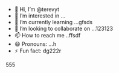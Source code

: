 - 👋 Hi, I’m @terevyt
- 👀 I’m interested in ...
- 🌱 I’m currently learning ...gfsds
- 💞️ I’m looking to collaborate on ...123123
- 📫 How to reach me ..ffsdf
- 😄 Pronouns: ...h
- ⚡ Fun fact: dg222r
<!---4565wer
terevyt/terevyt is a ✨ special ✨ repository because its `README.md` (this f6ile) appears on your GitHub profile.
You can click the Preview link to take a look at your changes.р123
--->555
